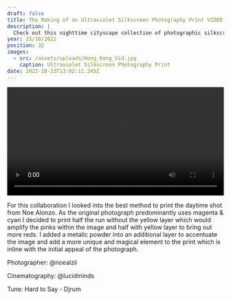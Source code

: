```yaml
---
draft: false
title: The Making of an Ultraviolet Silkscreen Photography Print VIDEO | Noe Alonzo - Hong Kong
description: |
  Check out this nighttime cityscape collection of photographic silkscreen prints I made in collaboration with @noealzii.
year: 25/10/2022
position: 32
images:
  - src: /assets/uploads/Hong_Kong_Vid.jpg
    caption: Ultraviolet Silkscreen Photography Print                 
date: 2022-10-23T13:02:11.245Z
---
```


 <!-- Add your local MP4 video -->
  <video width="100%" height="auto" controls>
    <source src="/assets/videos/Noe_Alonzo_Rob_Green_Hong_Kong_Day.mp4" type="video/mp4">
  </video>

For this collaboration I looked into the best method to print the daytime shot from Noe Alonzo. As the original photograph predominantly uses magenta & cyan I decided to print half the run without the yellow layer which would amplify the pinks within the image and half with yellow layer to bring out more reds. I added a metalic powder into an additional layer to accentuate the image and add a more unique and magical element to the print which is inline with the initial appeal of the photograph.

Photographer: @noealzii

Cinematography: @lucidminds

Tune: Hard to Say - Djrum